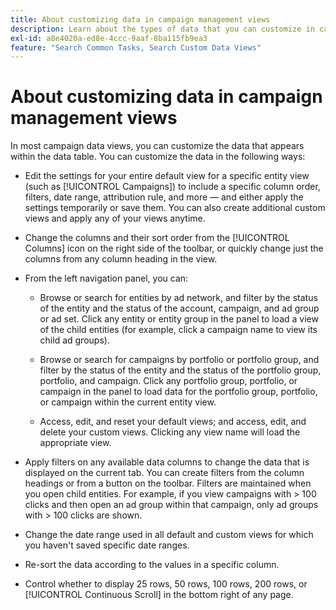 ```yaml
---
title: About customizing data in campaign management views
description: Learn about the types of data that you can customize in campaign data views.
exl-id: a8e4020a-ed8e-4ccc-9aaf-8ba115fb9ea3
feature: "Search Common Tasks, Search Custom Data Views"
---
```

# About customizing data in campaign management views

In most campaign data views, you can customize the data that appears within the data table. You can customize the data in the following ways:

* Edit the settings for your entire default view for a specific entity view (such as [!UICONTROL Campaigns]) to include a specific column order, filters, date range, attribution rule, and more &mdash; and either apply the settings temporarily or save them. You can also create additional custom views and apply any of your views anytime.

* Change the columns and their sort order from the [!UICONTROL Columns] icon on the right side of the toolbar, or quickly change just the columns from any column heading in the view.

* From the left navigation panel, you can:

  * Browse or search for entities by ad network, and filter by the status of the entity and the status of the account, campaign, and ad group or ad set. Click any entity or entity group in the panel to load a view of the child entities (for example, click a campaign name to view its child ad groups).

  * Browse or search for campaigns by portfolio or portfolio group, and filter by the status of the entity and the status of the portfolio group, portfolio, and campaign. Click any portfolio group, portfolio, or campaign in the panel to load data for the portfolio group, portfolio, or campaign within the current entity view.

  * Access, edit, and reset your default views; and access, edit, and delete your custom views. Clicking any view name will load the appropriate view.

* Apply filters on any available data columns to change the data that is displayed on the current tab. You can create filters from the column headings or from a button on the toolbar. Filters are maintained when you open child entities. For example, if you view campaigns with \> 100 clicks and then open an ad group within that campaign, only ad groups with \> 100 clicks are shown.

* Change the date range used in all default and custom views for which you haven't saved specific date ranges.

* Re-sort the data according to the values in a specific column.

* Control whether to display 25 rows, 50 rows, 100 rows, 200 rows, or [!UICONTROL Continuous Scroll] in the bottom right of any page.
